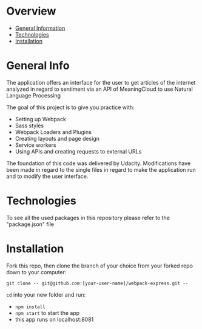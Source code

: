 # Overview

- [General Information](#General-Information)
- [Technologies](#Technologies)
- [Installation](#Installation)

# General Info

The application offers an interface for the user to get articles of the internet analyzed in regard to sentiment via an API of MeaningCloud to use Natural Language Processing

The goal of this project is to give you practice with:

- Setting up Webpack
- Sass styles
- Webpack Loaders and Plugins
- Creating layouts and page design
- Service workers
- Using APIs and creating requests to external URLs

The foundation of this code was delivered by Udacity. Modifications have been made in regard to the single files in regard to make the application run and to modify the user interface.

# Technologies

To see all the used packages in this repository please refer to the "package.json" file

# Installation

Fork this repo, then clone the branch of your choice from your forked repo down to your computer:

```
git clone -- git@github.com:[your-user-name]/webpack-express.git --
```

`cd` into your new folder and run:
- ```npm install```
- ```npm start``` to start the app
- this app runs on localhost:8081
